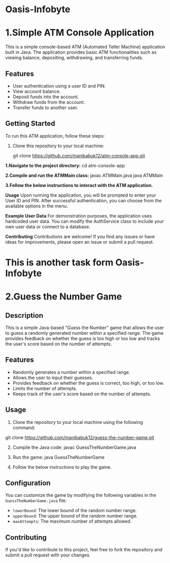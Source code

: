 # Oasis-Infobyte
# 1.Simple ATM Console Application

This is a simple console-based ATM (Automated Teller Machine) application built in Java. The application provides basic ATM functionalities such as viewing balance, depositing, withdrawing, and transferring funds.

## Features

- User authentication using a user ID and PIN.
- View account balance.
- Deposit funds into the account.
- Withdraw funds from the account.
- Transfer funds to another user.

## Getting Started

To run this ATM application, follow these steps:

1. Clone this repository to your local machine:

   git clone https://github.com/manibabuk12/atm-console-app.git

**1.Navigate to the project directory:**
cd atm-console-app

**2.Compile and run the ATMMain class:**
javac ATMMain.java
java ATMMain

**3.Follow the below instructions to interact with the ATM application.**

**Usage**
Upon running the application, you will be prompted to enter your User ID and PIN.
After successful authentication, you can choose from the available options in the menu.

**Example User Data**
For demonstration purposes, the application uses hardcoded user data. You can modify the AuthService class to include your own user data or connect to a database.

**Contributing**
Contributions are welcome! If you find any issues or have ideas for improvements, please open an issue or submit a pull request.


# This is another task form Oasis-Infobyte
# 2.Guess the Number Game

## Description
This is a simple Java-based "Guess the Number" game that allows the user to guess a randomly generated number within a specified range. The game provides feedback on whether the guess is too high or too low and tracks the user's score based on the number of attempts.

## Features
- Randomly generates a number within a specified range.
- Allows the user to input their guesses.
- Provides feedback on whether the guess is correct, too high, or too low.
- Limits the number of attempts.
- Keeps track of the user's score based on the number of attempts.

## Usage
1. Clone the repository to your local machine using the following command:
 
 git clone https://github.com/manibabuk12/guess-the-number-game.git

2. Compile the Java code:
javac GuessTheNumberGame.java

3. Run the game:
java GuessTheNumberGame

4. Follow the below instructions to play the game.

## Configuration
You can customize the game by modifying the following variables in the `GuessTheNumberGame.java` file:
- `lowerBound`: The lower bound of the random number range.
- `upperBound`: The upper bound of the random number range.
- `maxAttempts`: The maximum number of attempts allowed.

## Contributing
If you'd like to contribute to this project, feel free to fork the repository and submit a pull request with your changes.
